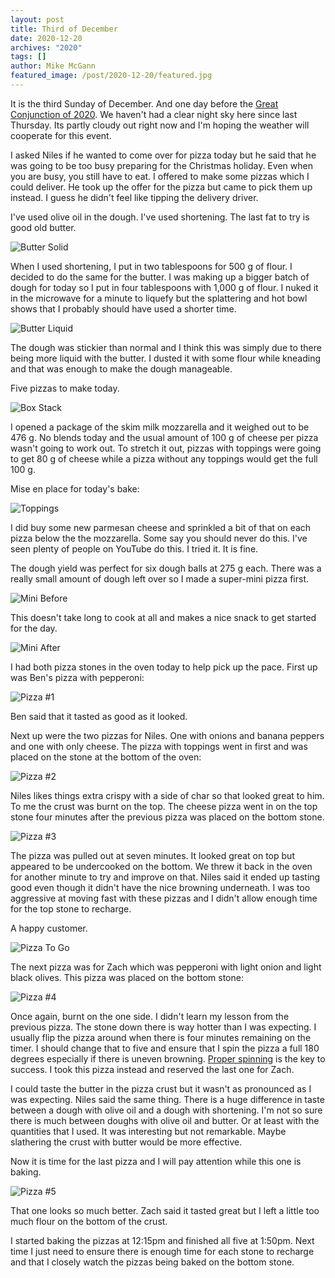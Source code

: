 ```yaml
---
layout: post
title: Third of December
date: 2020-12-20
archives: "2020"
tags: []
author: Mike McGann
featured_image: /post/2020-12-20/featured.jpg
---
```


It is the third Sunday of December. And one day before the [Great Conjunction
of 2020](https://www.nasa.gov/feature/the-great-conjunction-of-jupiter-and-saturn).
We haven't had a clear night sky here since last Thursday. Its partly cloudy
out right now and I'm hoping the weather will cooperate for this event.

I asked Niles if he wanted to come over for pizza today but he said that he was
going to be too busy preparing for the Christmas holiday. Even when you are
busy, you still have to eat. I offered to make some pizzas which I could
deliver. He took up the offer for the pizza but came to pick them up
instead. I guess he didn't feel like tipping the delivery driver.

I've used olive oil in the dough. I've used shortening. The last fat to try
is good old butter.

![Butter Solid](butter_solid.tn.jpg)

When I used shortening, I put in two tablespoons for 500 g of flour. I
decided to do the same for the butter. I was making up a bigger batch of
dough for today so I put in four tablespoons with 1,000 g of flour. I
nuked it in the microwave for a minute to liquefy but the splattering and
hot bowl shows that I probably should have used a shorter time.

![Butter Liquid](butter_liquid.tn.jpg)

The dough was stickier than normal and I think this was simply due to there
being more liquid with the butter. I dusted it with some flour while kneading
and that was enough to make the dough manageable.

Five pizzas to make today.

![Box Stack](box_stack.tn.jpg)

I opened a package of the skim milk mozzarella and it weighed out to be 476 g.
No blends today and the usual amount of 100 g of cheese per pizza wasn't going
to work out. To stretch it out, pizzas with toppings were going to get 80 g of
cheese while a pizza without any toppings would get the full 100 g.

Mise en place for today's bake:

![Toppings](toppings.tn.jpg)

I did buy some new parmesan cheese and sprinkled a bit of that on each
pizza below the the mozzarella. Some say you should never do this. I've seen
plenty of people on YouTube do this. I tried it. It is fine.

The dough yield was perfect for six dough balls at 275 g each. There was a
really small amount of dough left over so I made a super-mini pizza first.

![Mini Before](mini_before.tn.jpg)

This doesn't take long to cook at all and makes a nice snack to get
started for the day.

![Mini After](mini_after.tn.jpg)

I had both pizza stones in the oven today to help pick up the pace. First up
was Ben's pizza with pepperoni:

![Pizza #1](pizza_1.tn.jpg)

Ben said that it tasted as good as it looked.

Next up were the two pizzas for Niles. One with onions and banana peppers
and one with only cheese. The pizza with toppings went in first and was placed
on the stone at the bottom of the oven:

![Pizza #2](pizza_2.tn.jpg)

Niles likes things extra crispy with a side of char so that looked great to
him. To me the crust was burnt on the top. The cheese pizza went in on the top
stone four minutes after the previous pizza was placed on the bottom
stone.

![Pizza #3](pizza_3.tn.jpg)

The pizza was pulled out at seven minutes. It looked great on top but appeared
to be undercooked on the bottom. We threw it back in the oven for another
minute to try and improve on that. Niles said it ended up tasting good even
though it didn't have the nice browning underneath. I was too aggressive at
moving fast with these pizzas and I didn't allow enough time for the top stone
to recharge.

A happy customer.

![Pizza To Go](order_to_go.tn.jpg)

The next pizza was for Zach which was pepperoni with light onion and light
black olives. This pizza was placed on the bottom stone:

![Pizza #4](pizza_4.tn.jpg)

Once again, burnt on the one side. I didn't learn my lesson from the previous
pizza. The stone down there is way hotter than I was expecting. I usually flip
the pizza around when there is four minutes remaining on the timer. I should
change that to five and ensure that I spin the pizza a full 180 degrees
especially if there is uneven browning. [Proper
spinning](https://youtu.be/2lTenOTh1V0?t=2495) is the key to success. I took
this pizza instead and reserved the last one for Zach.

I could taste the butter in the pizza crust but it wasn't as pronounced as I
was expecting. Niles said the same thing. There is a huge difference in taste
between a dough with olive oil and a dough with shortening. I'm not so sure
there is much between doughs with olive oil and butter. Or at least with the
quantities that I used. It was interesting but not remarkable. Maybe slathering
the crust with butter would be more effective.

Now it is time for the last pizza and I will pay attention while this one is
baking.

![Pizza #5](pizza_5.tn.jpg)

That one looks so much better. Zach said it tasted great but I left a little too
much flour on the bottom of the crust.

I started baking the pizzas at 12:15pm and finished all five at 1:50pm. Next
time I just need to ensure there is enough time for each stone to recharge and
that I closely watch the pizzas being baked on the bottom stone.

